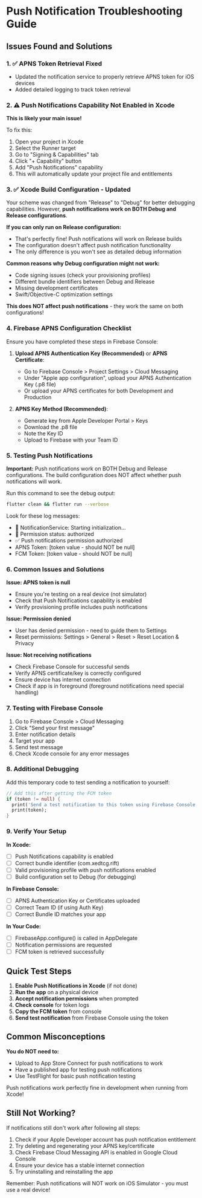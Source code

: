 # Push Notification Troubleshooting Guide

## Issues Found and Solutions

### 1. ✅ APNS Token Retrieval Fixed
- Updated the notification service to properly retrieve APNS token for iOS devices
- Added detailed logging to track token retrieval

### 2. ⚠️ Push Notifications Capability Not Enabled in Xcode
**This is likely your main issue!**

To fix this:
1. Open your project in Xcode
2. Select the Runner target
3. Go to "Signing & Capabilities" tab
4. Click "+ Capability" button
5. Add "Push Notifications" capability
6. This will automatically update your project file and entitlements

### 3. ✅ Xcode Build Configuration - Updated
Your scheme was changed from "Release" to "Debug" for better debugging capabilities. However, **push notifications work on BOTH Debug and Release configurations**.

**If you can only run on Release configuration:**
- That's perfectly fine! Push notifications will work on Release builds
- The configuration doesn't affect push notification functionality
- The only difference is you won't see as detailed debug information

**Common reasons why Debug configuration might not work:**
- Code signing issues (check your provisioning profiles)
- Different bundle identifiers between Debug and Release
- Missing development certificates
- Swift/Objective-C optimization settings

**This does NOT affect push notifications** - they work the same on both configurations!

### 4. Firebase APNS Configuration Checklist
Ensure you have completed these steps in Firebase Console:

1. **Upload APNS Authentication Key (Recommended)** or **APNS Certificate**:
   - Go to Firebase Console > Project Settings > Cloud Messaging
   - Under "Apple app configuration", upload your APNS Authentication Key (.p8 file)
   - Or upload your APNS certificates for both Development and Production

2. **APNS Key Method (Recommended)**:
   - Generate key from Apple Developer Portal > Keys
   - Download the .p8 file
   - Note the Key ID
   - Upload to Firebase with your Team ID

### 5. Testing Push Notifications

**Important:** Push notifications work on BOTH Debug and Release configurations. The build configuration does NOT affect whether push notifications will work.

Run this command to see the debug output:
```bash
flutter clean && flutter run --verbose
```

Look for these log messages:
- 🔔 NotificationService: Starting initialization...
- 🔔 Permission status: authorized
- ✅ Push notifications permission authorized
- APNS Token: [token value - should NOT be null]
- FCM Token: [token value - should NOT be null]

### 6. Common Issues and Solutions

**Issue: APNS token is null**
- Ensure you're testing on a real device (not simulator)
- Check that Push Notifications capability is enabled
- Verify provisioning profile includes push notifications

**Issue: Permission denied**
- User has denied permission - need to guide them to Settings
- Reset permissions: Settings > General > Reset > Reset Location & Privacy

**Issue: Not receiving notifications**
- Check Firebase Console for successful sends
- Verify APNS certificate/key is correctly configured
- Ensure device has internet connection
- Check if app is in foreground (foreground notifications need special handling)

### 7. Testing with Firebase Console

1. Go to Firebase Console > Cloud Messaging
2. Click "Send your first message"
3. Enter notification details
4. Target your app
5. Send test message
6. Check Xcode console for any error messages

### 8. Additional Debugging

Add this temporary code to test sending a notification to yourself:
```dart
// Add this after getting the FCM token
if (token != null) {
  print('Send a test notification to this token using Firebase Console or API:');
  print(token);
}
```

### 9. Verify Your Setup

**In Xcode:**
- [ ] Push Notifications capability is enabled
- [ ] Correct bundle identifier (com.xedtcg.rift)
- [ ] Valid provisioning profile with push notifications enabled
- [ ] Build configuration set to Debug (for debugging)

**In Firebase Console:**
- [ ] APNS Authentication Key or Certificates uploaded
- [ ] Correct Team ID (if using Auth Key)
- [ ] Correct Bundle ID matches your app

**In Your Code:**
- [ ] FirebaseApp.configure() is called in AppDelegate
- [ ] Notification permissions are requested
- [ ] FCM token is retrieved successfully

## Quick Test Steps

1. **Enable Push Notifications in Xcode** (if not done)
2. **Run the app** on a physical device
3. **Accept notification permissions** when prompted
4. **Check console** for token logs
5. **Copy the FCM token** from console
6. **Send test notification** from Firebase Console using the token

## Common Misconceptions

**You do NOT need to:**
- Upload to App Store Connect for push notifications to work
- Have a published app for testing push notifications
- Use TestFlight for basic push notification testing

Push notifications work perfectly fine in development when running from Xcode!

## Still Not Working?

If notifications still don't work after following all steps:

1. Check if your Apple Developer account has push notification entitlement
2. Try deleting and regenerating your APNS key/certificate
3. Check Firebase Cloud Messaging API is enabled in Google Cloud Console
4. Ensure your device has a stable internet connection
5. Try uninstalling and reinstalling the app

Remember: Push notifications will NOT work on iOS Simulator - you must use a real device!
